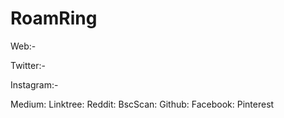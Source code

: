 # RoamRing #

Web:-

Twitter:-

Instagram:-

Medium:
Linktree:
Reddit:
BscScan:
Github:
Facebook:
Pinterest
